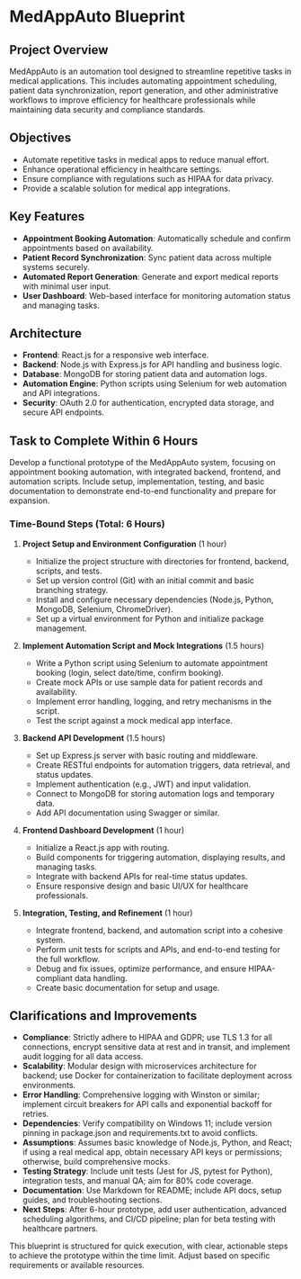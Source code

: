 # MedAppAuto Blueprint

## Project Overview
MedAppAuto is an automation tool designed to streamline repetitive tasks in medical applications. This includes automating appointment scheduling, patient data synchronization, report generation, and other administrative workflows to improve efficiency for healthcare professionals while maintaining data security and compliance standards.

## Objectives
- Automate repetitive tasks in medical apps to reduce manual effort.
- Enhance operational efficiency in healthcare settings.
- Ensure compliance with regulations such as HIPAA for data privacy.
- Provide a scalable solution for medical app integrations.

## Key Features
- **Appointment Booking Automation**: Automatically schedule and confirm appointments based on availability.
- **Patient Record Synchronization**: Sync patient data across multiple systems securely.
- **Automated Report Generation**: Generate and export medical reports with minimal user input.
- **User Dashboard**: Web-based interface for monitoring automation status and managing tasks.

## Architecture
- **Frontend**: React.js for a responsive web interface.
- **Backend**: Node.js with Express.js for API handling and business logic.
- **Database**: MongoDB for storing patient data and automation logs.
- **Automation Engine**: Python scripts using Selenium for web automation and API integrations.
- **Security**: OAuth 2.0 for authentication, encrypted data storage, and secure API endpoints.

## Task to Complete Within 6 Hours
Develop a functional prototype of the MedAppAuto system, focusing on appointment booking automation, with integrated backend, frontend, and automation scripts. Include setup, implementation, testing, and basic documentation to demonstrate end-to-end functionality and prepare for expansion.

### Time-Bound Steps (Total: 6 Hours)
1. **Project Setup and Environment Configuration** (1 hour)
   - Initialize the project structure with directories for frontend, backend, scripts, and tests.
   - Set up version control (Git) with an initial commit and basic branching strategy.
   - Install and configure necessary dependencies (Node.js, Python, MongoDB, Selenium, ChromeDriver).
   - Set up a virtual environment for Python and initialize package management.

2. **Implement Automation Script and Mock Integrations** (1.5 hours)
   - Write a Python script using Selenium to automate appointment booking (login, select date/time, confirm booking).
   - Create mock APIs or use sample data for patient records and availability.
   - Implement error handling, logging, and retry mechanisms in the script.
   - Test the script against a mock medical app interface.

3. **Backend API Development** (1.5 hours)
   - Set up Express.js server with basic routing and middleware.
   - Create RESTful endpoints for automation triggers, data retrieval, and status updates.
   - Implement authentication (e.g., JWT) and input validation.
   - Connect to MongoDB for storing automation logs and temporary data.
   - Add API documentation using Swagger or similar.

4. **Frontend Dashboard Development** (1 hour)
   - Initialize a React.js app with routing.
   - Build components for triggering automation, displaying results, and managing tasks.
   - Integrate with backend APIs for real-time status updates.
   - Ensure responsive design and basic UI/UX for healthcare professionals.

5. **Integration, Testing, and Refinement** (1 hour)
   - Integrate frontend, backend, and automation script into a cohesive system.
   - Perform unit tests for scripts and APIs, and end-to-end testing for the full workflow.
   - Debug and fix issues, optimize performance, and ensure HIPAA-compliant data handling.
   - Create basic documentation for setup and usage.

## Clarifications and Improvements
- **Compliance**: Strictly adhere to HIPAA and GDPR; use TLS 1.3 for all connections, encrypt sensitive data at rest and in transit, and implement audit logging for all data access.
- **Scalability**: Modular design with microservices architecture for backend; use Docker for containerization to facilitate deployment across environments.
- **Error Handling**: Comprehensive logging with Winston or similar; implement circuit breakers for API calls and exponential backoff for retries.
- **Dependencies**: Verify compatibility on Windows 11; include version pinning in package.json and requirements.txt to avoid conflicts.
- **Assumptions**: Assumes basic knowledge of Node.js, Python, and React; if using a real medical app, obtain necessary API keys or permissions; otherwise, build comprehensive mocks.
- **Testing Strategy**: Include unit tests (Jest for JS, pytest for Python), integration tests, and manual QA; aim for 80% code coverage.
- **Documentation**: Use Markdown for README; include API docs, setup guides, and troubleshooting sections.
- **Next Steps**: After 6-hour prototype, add user authentication, advanced scheduling algorithms, and CI/CD pipeline; plan for beta testing with healthcare partners.

This blueprint is structured for quick execution, with clear, actionable steps to achieve the prototype within the time limit. Adjust based on specific requirements or available resources.
